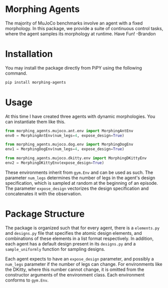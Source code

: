 # Morphing Agents

The majority of MuJoCo benchmarks involve an agent with a fixed morphology. In this package, we provide a suite of continuous control tasks, where the agent samples its morphology at runtime. Have Fun! -Brandon

# Installation

You may install the package directly from PiPY using the following command.

```bash
pip install morphing-agents
```

# Usage

At this time I have created three agents with dynamic morphologies. You can instantiate them like this.

```python
from morphing_agents.mujoco.ant.env import MorphingAntEnv
env0 = MorphingAntEnv(num_legs=4, expose_design=True)

from morphing_agents.mujoco.dog.env import MorphingDogEnv
env1 = MorphingDogEnv(num_legs=4, expose_design=True)

from morphing_agents.mujoco.dkitty.env import MorphingDKittyEnv
env2 = MorphingDKittyEnv(expose_design=True)
```

These environments inherit from `gym.Env` and can be used as such. The parameter `num_legs` determines the number of legs in the agent's design specification, which is sampled at random at the beginning of an episode. The parameter `expose_design` vectorizes the design specification and concatenates it with the observation.

# Package Structure

The package is organized such that for every agent, there is a `elements.py` and `designs.py` file that specifies the atomic design elements, and combinations of these elements in a list format respectively. In addition, each agent has a default design present in its `designs.py` and a `sample_uniformly` function for sampling designs.

Each agent expects to have an `expose_design` parameter, and possibly a `num_legs` parameter if the number of legs can change. For environments like the DKitty, where this number cannot change, it is omitted from the constructor arguments of the environment class. Each environment conforms to `gym.Env`.
